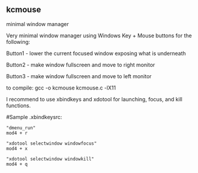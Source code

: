 ## kcmouse ##
minimal window manager

Very minimal window manager using Windows Key + Mouse buttons for the following:

Button1 - lower the current focused window exposing what is underneath

Button2 - make window fullscreen and move to right monitor

Button3 - make window fullscreen and move to left monitor


to compile:  gcc -o kcmouse kcmouse.c -lX11


I recommend to use xbindkeys and xdotool for launching, focus, and kill functions.   

#Sample .xbindkeysrc:

	"dmenu_run"
	mod4 + r

	"xdotool selectwindow windowfocus"
	mod4 + x
 
	"xdotool selectwindow windowkill"
	mod4 + q
